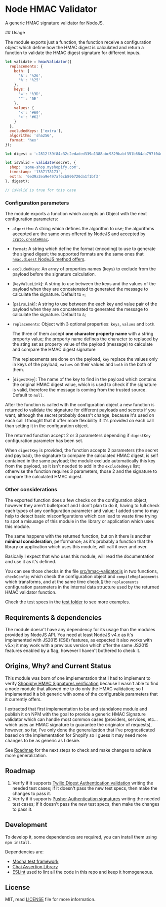 Node HMAC Validator
===================

A generic HMAC signature validator for NodeJS.

## Usage

The module exports just a function, the function receive a configuration object which define how the HMAC digest is calculated and return a function to validate the HMAC digest signature for different inputs.

```js
let validate = hmacValidator({
  replacements: {
    both: {
      '&': '%26',
      '%': '%25'
    },
    keys: {
      '=': '%3D',
      '^': '5E'
    },
    values: {
      '<': '#60',
      '>': '#62'
    }
  },
  excludedKeys: ['extra'],
  algorithm: 'sha256',
  format: 'hex'
});

let digest = 'c2812f39f84c32c2edaded339a1388abc9829babf351b684ab797f04cd94d4c7';

let isValid = validate(secret, {
  shop: 'some-shop.myshopify.com',
  timestamp: '1337178173',
  extra: '6e39a2ea9e497af6cb806720da1f1bf3'
}, digest);

// isValid is true for this case
```

### Configuration parameters

The module exports a function which accepts an Object with the next configuration parameters:

* `algorithm`: A string which defines the algorithm to use; the algorithms accepted are the same ones offered by NodeJS and accepted by [`crpto.createHmac`](https://nodejs.org/dist/latest-v4.x/docs/api/crypto.html#crypto_crypto_createhmac_algorithm_key).
* `format`: A string which define the format (encoding) to use to generate the signed digest; the supported formats are the same ones that [`hmac.digest` NodeJS method offers](https://nodejs.org/dist/latest-v4.x/docs/api/crypto.html#crypto_hmac_digest_encoding).
* `excludedKeys`: An array of properties names (keys) to exclude from the payload before the signature calculation.
* [`keyValueLink`]: A string to use between the keys and the values of the payload when they are concatenated to generated the message to calculate the signature. Default to `=`;
* [`pairsLink`]: A string to use between the each key and value pair of the payload when they are concatenated to generated the message to calculate the signature. Default to `&`;
* `replacements`: Object with 3 optional properties: `keys`, `values` and `both`.

  The three of them accept __one character property name__ with a string property value; the property name defines the character to replaced by the sting set as property value of the payload (message) to calculate and compare the HMAC digest signature

  The replacements are done on the payload, `key` replace the values only in keys of the payload, `values` on their values and `both` in the both of them.
* [`digestKey`]: The name of the key to find in the payload which contains the original HMAC digest value, which is used to check if the signature is valid, therefore the message is coming from the trusted source. Default to `null`.

After the function is called with the configuration object a new function is returned to validate the signature for different payloads and secrets if you want, although the secret probably doesn't change, because it's used on each call I thought that it offer more flexibility if it's provided on each call than setting it in the configuration object.

The returned function accept 2 or 3 parameters depending if `digestKey` configuration parameter has been set.

When `digestKey` is provided, the function accepts 2 parameters (the secret and payload), the signature to compare the calculated HMAC digest, is self contained in the same payload; the module exclude automatically this key from the payload, so it isn't needed to add in the `excludedKeys` list; otherwise the function requires 3 parameters, those 2 and the signature to compare the calculated HMAC digest.

### Other considerations

The exported function does a few checks on the configuration object, however they aren't bulletproof and I don't plan to do it, having to full check each types of any configuration parameter and value; I added some to may help to detect basic misconfigurations which can lead to waste time trying to spot a misusage of this module in the library or application which uses this module.

The same happens with the returned function, but on it there is another __minimal consideration__, performance; as it's probably a function that the library or application which uses this module, will call it over and over.

Basically I expect that who uses this module, will read the documentation and use it as it's defined.

You can see those checks in the file [src/hmac-validator.js](https://github.com/ifraixedes/node-hmac-validator/blob/master/src/hmac-validator.js) in two functions, `checkConfig` which check the configuration object and `compileReplacements` which transforms, and at the same time check,§ the `replacements` configuration parameters in the internal data structure used by the returned HMAC validator function.

Check the test specs in the [test folder](https://github.com/ifraixedes/node-hmac-validator/tree/master/test) to see more examples.

## Requirements & dependencies

The module doesn't have any dependency for its usage than the modules provided by NodeJS API.
You need at least NodeJS v4.x as it's implemented with JS2015 (ES6) features, as expected it also works with v5.x; it may work with a previous version which offer the same JS2015 features enabled by a flag, however I haven't bothered to check it.

## Origins, Why? and Current Status

This module was born of one implementation that I had to implement to verify [Shopiphy HMAC Signatures verification](https://docs.shopify.com/api/authentication/oauth) because I wasn't able to find a node module that allowed me to do only the HMAC validation; so I implemented it a bit generic with some of the configurable parameters that it currently offers.

I extracted that first implementation to be and standalone module and publish it on NPM with the goal to provide a generic HMAC Signature validator which can handle most common cases (providers, services, etc... which uses an HMAC signature to guarantee the originator of requests), however, so far, I've only done the generalization that I've prognosticated based on the implementation for Shopify so I guess it may need more changes to be as generic as I desire.

See [Roadmap](#roadmap) for the next steps to check and make changes to achieve more generalization.

## Roadmap

1. Verify if it supports [Twilio Digest Authentication validation](https://www.twilio.com/docs/api/security) writing the needed test cases; if it doesn't pass the new test specs, then make the changes to pass it.
2. Verify if it supports [Pusher Authentication signatures](https://pusher.com/docs/auth_signatures) writing the needed test cases; if it doesn't pass the new test specs, then make the changes to pass it.

## Development

To develop it, some dependencies are required, you can install them using `npm install`.

Dependencies are:

* [Mocha test framework](https://mochajs.org/)
* [Chai Assertion Library](http://chaijs.com/)
* [ESLint](http://eslint.org/) used to lint all the code in this repo and keep it homogeneous.

## License

MIT, read [LICENSE](https://github.com/ifraixedes/node-hmac-validator/blob/master/LICENSE) file for more information.
